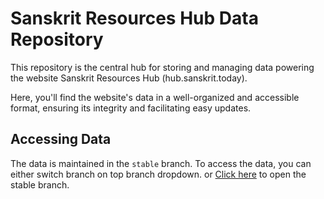 # Sanskrit Resources Hub Data Repository

This repository is the central hub for storing and managing data powering the website Sanskrit Resources Hub (hub.sanskrit.today).

Here, you'll find the website's data in a well-organized and accessible format, ensuring its integrity and facilitating easy updates.

## Accessing Data

The data is maintained in the `stable` branch. To access the data, you can either switch branch on top branch dropdown. or [Click here](https://github.com/sanskrit-today/sanskrit-hub/tree/stable) to open the stable branch.
